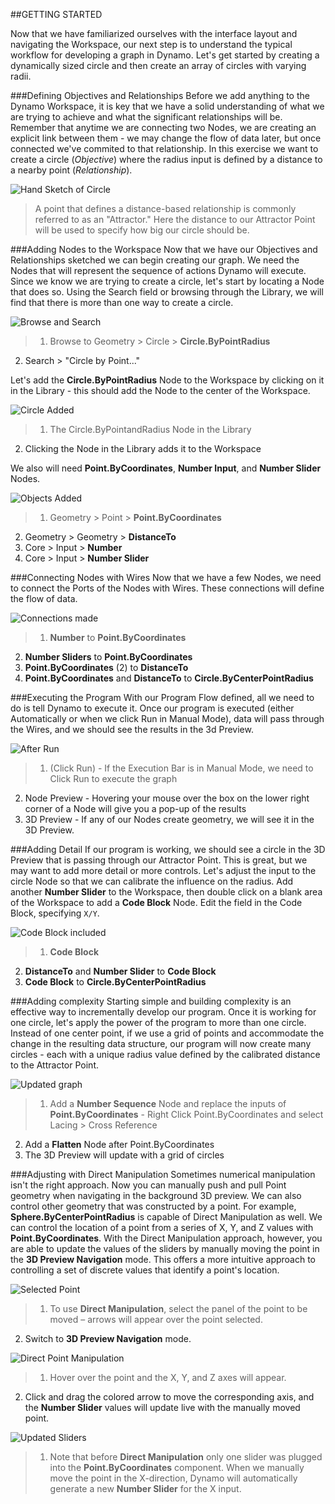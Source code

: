 ##GETTING STARTED

Now that we have familiarized ourselves with the interface layout and navigating the Workspace, our next step is to understand the typical workflow for developing a graph in Dynamo. Let's get started by creating a dynamically sized circle and then create an array of circles with varying radii.

###Defining Objectives and Relationships
Before we add anything to the Dynamo Workspace, it is key that we have a solid understanding of what we are trying to achieve and what the significant relationships will be. Remember that anytime we are connecting two Nodes, we are creating an explicit link between them - we may change the flow of data later, but once connected we've commited to that relationship. In this exercise we want to create a circle (*Objective*) where the radius input is defined by a distance to a nearby point (*Relationship*).

![Hand Sketch of Circle](images/2-4/00-Hand-Sketch-of-Circle.png)

> A point that defines a distance-based relationship is commonly referred to as an "Attractor." Here the distance to our Attractor Point will be used to specify how big our circle should be.

###Adding Nodes to the Workspace
Now that we have our Objectives and Relationships sketched we can begin creating our graph. We need the Nodes that will represent the sequence of actions Dynamo will execute. Since we know we are trying to create a circle, let's start by locating a Node that does so. Using the Search field or browsing through the Library, we will find that there is more than one way to create a circle.

![Browse and Search](images/2-4/01-BrowseAndSearch.png)
> 1. Browse to Geometry > Circle > **Circle.ByPointRadius**
2. Search > "Circle by Point..."

Let's add the **Circle.ByPointRadius** Node to the Workspace by clicking on it in the Library - this should add the Node to the center of the Workspace.

![Circle Added](images/2-4/02-CircleAdded.png)

> 1. The Circle.ByPointandRadius Node in the Library
2. Clicking the Node in the Library adds it to the Workspace

We also will need **Point.ByCoordinates**, **Number Input**, and **Number Slider** Nodes.

![Objects Added](images/2-4/03-NodesAdded.png)

> 1. Geometry > Point > **Point.ByCoordinates**
2. Geometry > Geometry > **DistanceTo**
2. Core > Input > **Number**
3. Core > Input > **Number Slider**

###Connecting Nodes with Wires
Now that we have a few Nodes, we need to connect the Ports of the Nodes with Wires. These connections will define the flow of data.

![Connections made](images/2-4/04-NodesConnected.png)
> 1. **Number** to **Point.ByCoordinates**
2. **Number Sliders** to **Point.ByCoordinates**
3. **Point.ByCoordinates** (2) to **DistanceTo**
4. **Point.ByCoordinates** and **DistanceTo** to **Circle.ByCenterPointRadius**

###Executing the Program
With our Program Flow defined, all we need to do is tell Dynamo to execute it. Once our program is executed (either Automatically or when we click Run in Manual Mode), data will pass through the Wires, and we should see the results in the 3d Preview.

![After Run](images/2-4/05-GraphExecuted.png)
> 1. (Click Run) - If the Execution Bar is in Manual Mode, we need to Click Run to execute the graph
2. Node Preview - Hovering your mouse over the box on the lower right corner of a Node will give you a pop-up of the results
3. 3D Preview - If any of our Nodes create geometry, we will see it in the 3D Preview.

###Adding Detail
If our program is working, we should see a circle in the 3D Preview that is passing through our Attractor Point. This is great, but we may want to add more detail or more controls. Let's adjust the input to the circle Node so that we can calibrate the influence on the radius. Add another **Number Slider** to the Workspace, then double click on a blank area of the Workspace to add a **Code Block** Node. Edit the field in the Code Block, specifying ```X/Y```.

![Code Block included](images/2-4/06-CodeBlock.png)
>1. **Code Block**
2. **DistanceTo** and **Number Slider** to **Code Block**
3. **Code Block** to **Circle.ByCenterPointRadius**

###Adding complexity
Starting simple and building complexity is an effective way to incrementally develop our program. Once it is working for one circle, let's apply the power of the program to more than one circle. Instead of one center point, if we use a grid of points and accommodate the change in the resulting data structure, our program will now create many circles - each with a unique radius value defined by the calibrated distance to the Attractor Point.

![Updated graph](images/2-4/07-AddingComplexity.png)
>1. Add a **Number Sequence** Node and replace the inputs of **Point.ByCoordinates** - Right Click Point.ByCoordinates and select Lacing > Cross Reference
2. Add a **Flatten** Node after  Point.ByCoordinates
3. The 3D Preview will update with a grid of circles

###Adjusting with Direct Manipulation
Sometimes numerical manipulation isn't the right approach. Now you can manually push and pull Point geometry when navigating in the background 3D preview. We can also control other geometry that was constructed by a point.  For example, **Sphere.ByCenterPointRadius** is capable of Direct Manipulation as well. We can control the location of a point from a series of X, Y, and Z values with **Point.ByCoordinates**. With the Direct Manipulation approach, however, you are able to update the values of the sliders by manually moving the point in the **3D Preview Navigation** mode. This offers a more intuitive approach to controlling a set of discrete values that identify a point's location.

![Selected Point](images/2-4/08-SelectedPoint.png)
>1. To use **Direct Manipulation**, select the panel of the point to be moved – arrows will appear over the point selected.
2. Switch to **3D Preview Navigation** mode.

![Direct Point Manipulation](images/2-4/09-DirectPointManipulation.png)
>1. Hover over the point and the X, Y, and Z axes will appear.
2. Click and drag the colored arrow to move the corresponding axis, and the **Number Slider** values will update live with the manually moved point.

![Updated Sliders](images/2-4/10-UpdatedSliders.png)
>1. Note that before **Direct Manipulation** only one slider was plugged into the **Point.ByCoordinates** component. When we manually move the point in the X-direction, Dynamo will automatically generate a new **Number Slider** for the X input.
